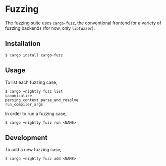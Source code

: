 # Fuzzing #

The fuzzing suite uses [`cargo-fuzz`](https://rust-fuzz.github.io/book/cargo-fuzz.html), the conventional frontend for a variety of fuzzing backends (for now, only `libfuzzer`).

## Installation ##

```
$ cargo install cargo-fuzz
```

## Usage ##

To list each fuzzing case,

```
$ cargo +nightly fuzz list
canonicalize
parsing_context_parse_and_resolve
run_compiler_args
```

In order to run a fuzzing case,

```
$ cargo +nightly fuzz run <NAME>
```

## Development ##

To add a new fuzzing case,

```
$ cargo +nightly fuzz add <NAME>
```

